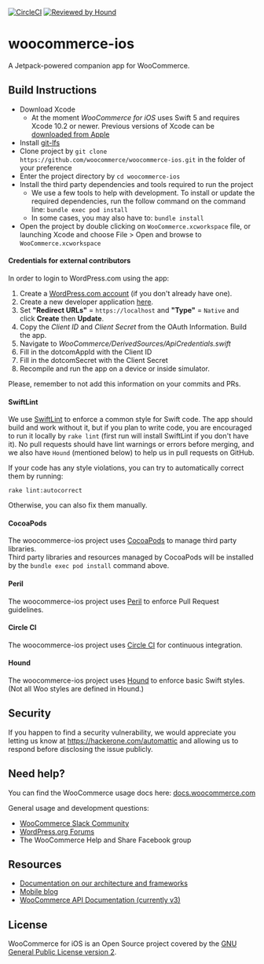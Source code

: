 
[![CircleCI](https://circleci.com/gh/woocommerce/woocommerce-ios.svg?style=svg)](https://circleci.com/gh/woocommerce/woocommerce-ios)
[![Reviewed by Hound](https://img.shields.io/badge/Reviewed_by-Hound-8E64B0.svg)](https://houndci.com)

# woocommerce-ios
A Jetpack-powered companion app for WooCommerce.

## Build Instructions

- Download Xcode
  - At the moment *WooCommerce for iOS* uses Swift 5 and requires Xcode 10.2 or newer. Previous versions of Xcode can be [downloaded from Apple](https://developer.apple.com/downloads/index.action)
- Install [git-lfs](https://github.com/git-lfs/git-lfs)
- Clone project by `git clone https://github.com/woocommerce/woocommerce-ios.git` in the folder of your preference
- Enter the project directory by `cd woocommerce-ios`
- Install the third party dependencies and tools required to run the project
  - We use a few tools to help with development. To install or update the required dependencies, run the follow command on the command line: `bundle exec pod install`
  - In some cases, you may also have to: `bundle install`
- Open the project by double clicking on `WooCommerce.xcworkspace` file, or launching Xcode and choose File > Open and browse to `WooCommerce.xcworkspace`

#### Credentials for external contributors
In order to login to WordPress.com using the app:
1. Create a [WordPress.com account](https://wordpress.com/start/user) (if you don't already have one).
2. Create a new developer application [here](https://developer.wordpress.com/apps/).
3. Set **"Redirect URLs"** = `https://localhost` and **"Type"** = `Native` and click **Create** then **Update**.
4. Copy the *Client ID* and *Client Secret* from the OAuth Information. Build the app.
5. Navigate to *WooCommerce/DerivedSources/ApiCredentials.swift*
6. Fill in the dotcomAppId with the Client ID
7. Fill in the dotcomSecret with the Client Secret
8. Recompile and run the app on a device or inside simulator.

Please, remember to not add this information on your commits and PRs.
  
#### SwiftLint

We use [SwiftLint](https://github.com/realm/SwiftLint) to enforce a common style for Swift code. The app should build and work without it, but if you plan to write code, you are encouraged to run it locally by `rake lint` (first run will install SwiftLint if you don't have it). No pull requests should have lint warnings or errors before merging, and we also have `Hound` (mentioned below) to help us in pull requests on GitHub.

If your code has any style violations, you can try to automatically correct them by running:

`rake lint:autocorrect`

Otherwise, you can also fix them manually.

#### CocoaPods

The woocommerce-ios project uses [CocoaPods](http://cocoapods.org/) to manage third party libraries.  
Third party libraries and resources managed by CocoaPods will be installed by the `bundle exec pod install` command above.

#### Peril

The woocommerce-ios project uses [Peril](https://danger.systems/js/guides/peril.html) to enforce Pull Request guidelines.

#### Circle CI

The woocommerce-ios project uses [Circle CI](https://circleci.com/gh/woocommerce/woocommerce-ios) for continuous integration.

#### Hound
The woocommerce-ios project uses [Hound](https://houndci.com) to enforce basic Swift styles. (Not all Woo styles are defined in Hound.)

## Security

If you happen to find a security vulnerability, we would appreciate you letting us know at https://hackerone.com/automattic and allowing us to respond before disclosing the issue publicly.

## Need help? ##

You can find the WooCommerce usage docs here: [docs.woocommerce.com](https://docs.woocommerce.com/)

General usage and development questions:

* [WooCommerce Slack Community](https://woocommerce.com/community-slack/)
* [WordPress.org Forums](https://wordpress.org/support/plugin/woocommerce)
* The WooCommerce Help and Share Facebook group

## Resources

- [Documentation on our architecture and frameworks](https://github.com/woocommerce/woocommerce-ios/tree/develop/docs)
- [Mobile blog](https://mobile.blog)
- [WooCommerce API Documentation (currently v3)](https://woocommerce.github.io/woocommerce-rest-api-docs/#introduction)

## License

WooCommerce for iOS is an Open Source project covered by the [GNU General Public License version 2](LICENSE).
